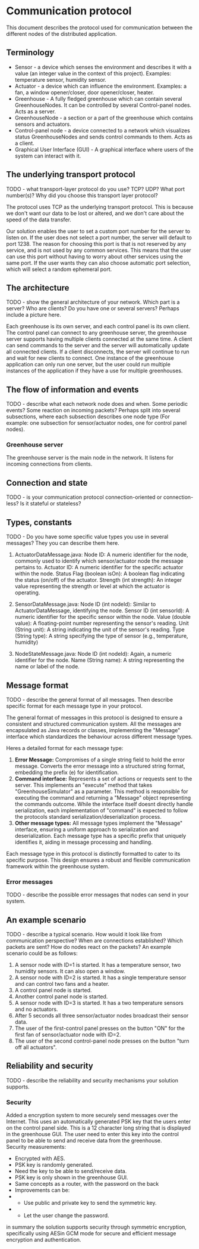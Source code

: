 # Communication protocol

This document describes the protocol used for communication between the different nodes of the
distributed application.

## Terminology

* Sensor - a device which senses the environment and describes it with a value (an integer value in
  the context of this project). Examples: temperature sensor, humidity sensor.
* Actuator - a device which can influence the environment. Examples: a fan, a window opener/closer,
  door opener/closer, heater.
* Greenhouse - A fully fledged greenhouse which can contain several GreenhouseNodes. It can be
  controlled by several Control-panel nodes. Acts as a server.
* GreenhouseNode - a section or a part of the greenhouse which contains sensors and actuators.
* Control-panel node - a device connected to a network which visualizes status GreenhouseNodes
  and sends control commands to them. Acts as a client.
* Graphical User Interface (GUI) - A graphical interface where users of the system can interact with
  it.

## The underlying transport protocol

[//]: # (TODO: remove the following text)
TODO - what transport-layer protocol do you use? TCP? UDP? What port number(s)? Why did you
choose this transport layer protocol?

The protocol uses TCP as the underlying transport protocol. This is because we don't want our data to be
lost or altered, and we don't care about the speed of the data transfer.

Our solution enables the user to set a custom port number for the server to listen on. If the user does not select a port number, the server
will default to port 1238. The reason for choosing this port is that is not reserved by any service, and
is not used by any common services. This means that the user can use this port without having to worry about
other services using the same port. If the user wants they can also choose automatic port selection, which
will select a random ephemeral port. 



## The architecture

[//]: # (TODO: remove the following text)
TODO - show the general architecture of your network. Which part is a server? Who are clients? 
Do you have one or several servers? Perhaps include a picture here. 

Each greenhouse is its own server, and each control panel is its own client. The control panel can connect to
any greenhouse server, the greenhouse server supports having multiple clients connected at the same time.
A client can send commands to the server and the server will automatically update all connected clients.
If a client disconnects, the server will continue to run and wait for new clients to connect. One instance of
the greenhouse application can only run one server, but the user could run multiple instances of the application
if they have a use for multiple greenhouses.


## The flow of information and events

[//]: # (TODO: remove the following text)
TODO - describe what each network node does and when. Some periodic events? Some reaction on 
incoming packets? Perhaps split into several subsections, where each subsection describes one 
node type (For example: one subsection for sensor/actuator nodes, one for control panel nodes).

### Greenhouse server
The greenhouse server is the main node in the network. It listens for incoming connections from clients.

## Connection and state

TODO - is your communication protocol connection-oriented or connection-less? Is it stateful or 
stateless? 

## Types, constants

TODO - Do you have some specific value types you use in several messages? They you can describe 
them here.

1. ActuatorDataMessage.java: 
Node ID: A numeric identifier for the node, commonly used to identify which sensor/actuator node the message pertains to.
Actuator ID: A numeric identifier for the specific actuator within the node.
Status Flag (boolean isOn): A boolean flag indicating the status (on/off) of the actuator.
Strength (int strength): An integer value representing the strength or level at which the actuator is operating.

2. SensorDataMessage.java:
Node ID (int nodeId): Similar to ActuatorDataMessage, identifying the node.
Sensor ID (int sensorId): A numeric identifier for the specific sensor within the node.
Value (double value): A floating-point number representing the sensor's reading.
Unit (String unit): A string indicating the unit of the sensor's reading.
Type (String type): A string specifying the type of sensor (e.g., temperature, humidity)

3. NodeStateMessage.java:
Node ID (int nodeId): Again, a numeric identifier for the node.
Name (String name): A string representing the name or label of the node.

## Message format

TODO - describe the general format of all messages. Then describe specific format for each 
message type in your protocol.

The general format of messages in this protocol is designed to ensure a consistent and structured
communication system. All the messages are encapsulated as Java records or classes, implementing
the "Message" interface which standardizes the behaviour across different message types. 

Heres a detailed format for each message type:
1. **Error Message:** Compromises of a single string field to hold the error message. Converts
    the error message into a structured string format, embedding the prefix (e) for identification.
2. **Command interface:** Represents a set of actions or requests sent to the server. This implements an "execute"
    method that takes "GreenhouseSimulator" as a parameter. This method is responsible for executing the
    command and returning a "Message" object representing the commands outcome. While the interface itself doesnt 
    directly handle serialization, each implementation of "command" is expected to follow the protocols standard
    serialization/deserialization process. 
3. **Other message types:** All message types implement the "Message" interface, ensuring a uniform approach to
    serialization and deserialization. Each message type has a specific prefix that uniquely identifies it, 
    aiding in message processing and handling. 

Each message type in this protocol is distinctly formatted to cater to its specific purpose. This design ensures
a robust and flexible communication framework within the greenhouse system.

### Error messages

TODO - describe the possible error messages that nodes can send in your system.



## An example scenario

TODO - describe a typical scenario. How would it look like from communication perspective? When 
are connections established? Which packets are sent? How do nodes react on the packets? An 
example scenario could be as follows:
1. A sensor node with ID=1 is started. It has a temperature sensor, two humidity sensors. It can
   also open a window.
2. A sensor node with ID=2 is started. It has a single temperature sensor and can control two fans
   and a heater.
3. A control panel node is started.
4. Another control panel node is started.
5. A sensor node with ID=3 is started. It has a two temperature sensors and no actuators.
6. After 5 seconds all three sensor/actuator nodes broadcast their sensor data.
7. The user of the first-control panel presses on the button "ON" for the first fan of
   sensor/actuator node with ID=2.
8. The user of the second control-panel node presses on the button "turn off all actuators".

## Reliability and security

TODO - describe the reliability and security mechanisms your solution supports.

### Security
Added a encryption system to more securely send messages over the Internet.
This uses an automatically generated PSK key that the users enter on the control panel
side. This is a 12 character long string that is displayed in the greenhouse GUI. 
The user need to enter this key into the control panel to be able to send and
receive data from the greenhouse.  
Security measurements:
* Encrypted with AES.
* PSK key is randomly generated.
* Need the key to be able to send/receive data.
* PSK key is only shown in the greenhouse GUI.
* Same concepts as a router, with the password on the back
* Improvements can be:
* * Use public and private key to send the symmetric key.
* * Let the user change the password.

in summary the solution supports security through symmetric encryption, specifically using AESin GCM
mode for secure and efficient message encryption and authentication. 